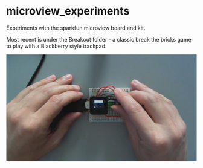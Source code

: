 # microview_experiments
Experiments with the sparkfun microview board and kit.

Most recent is under the Breakout folder - a classic break the bricks game to play with a Blackberry style trackpad.

[![Breakout Clone](breakout/screenshot.jpg)](https://youtu.be/YEQQcuTfzpo)
